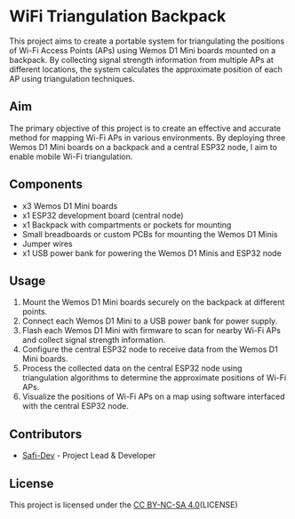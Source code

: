 # WiFi Triangulation Backpack

This project aims to create a portable system for triangulating the positions of Wi-Fi Access Points (APs) using Wemos D1 Mini boards mounted on a backpack. By collecting signal strength information from multiple APs at different locations, the system calculates the approximate position of each AP using triangulation techniques.

## Aim
The primary objective of this project is to create an effective and accurate method for mapping Wi-Fi APs in various environments. By deploying three Wemos D1 Mini boards on a backpack and a central ESP32 node, I aim to enable mobile Wi-Fi triangulation.

## Components
- x3 Wemos D1 Mini boards
- x1 ESP32 development board (central node)
- x1 Backpack with compartments or pockets for mounting
- Small breadboards or custom PCBs for mounting the Wemos D1 Minis
- Jumper wires
- x1 USB power bank for powering the Wemos D1 Minis and ESP32 node

## Usage

1. Mount the Wemos D1 Mini boards securely on the backpack at different points.
2. Connect each Wemos D1 Mini to a USB power bank for power supply.
3. Flash each Wemos D1 Mini with firmware to scan for nearby Wi-Fi APs and collect signal strength information.
4. Configure the central ESP32 node to receive data from the Wemos D1 Mini boards.
5. Process the collected data on the central ESP32 node using triangulation algorithms to determine the approximate positions of Wi-Fi APs.
6. Visualize the positions of Wi-Fi APs on a map using software interfaced with the central ESP32 node.

## Contributors
- [Safi-Dev](https://github.com/safi-dev) - Project Lead & Developer

## License
This project is licensed under the [CC BY-NC-SA 4.0](LICENSE.md)(LICENSE)
